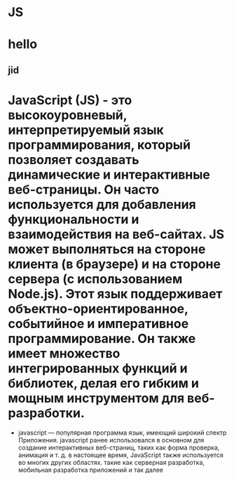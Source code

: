 # JS
# hello
## jid
#  JavaScript (JS) - это высокоуровневый, интерпретируемый язык программирования, который позволяет создавать динамические и интерактивные веб-страницы. Он часто используется для добавления функциональности и взаимодействия на веб-сайтах. JS может выполняться на стороне клиента (в браузере) и на стороне сервера (с использованием Node.js). Этот язык поддерживает объектно-ориентированное, событийное и императивное программирование. Он также имеет множество интегрированных функций и библиотек, делая его гибким и мощным инструментом для веб-разработки.
 - javascript — популярная программа
язык, имеющий широкий спектр
Приложения.
javascript ранее использовался в основном для
создание интерактивных веб-страниц, таких как форма
проверка, анимация и т. д. в настоящее время,
JavaScript также используется во многих других областях.
такие как серверная разработка, мобильная
разработка приложений и так далее